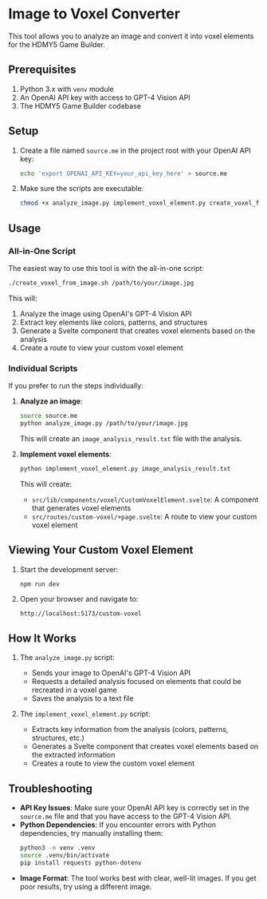 # Image to Voxel Converter

This tool allows you to analyze an image and convert it into voxel elements for the HDMY5 Game Builder.

## Prerequisites

1. Python 3.x with `venv` module
2. An OpenAI API key with access to GPT-4 Vision API
3. The HDMY5 Game Builder codebase

## Setup

1. Create a file named `source.me` in the project root with your OpenAI API key:

   ```bash
   echo 'export OPENAI_API_KEY=your_api_key_here' > source.me
   ```

2. Make sure the scripts are executable:
   ```bash
   chmod +x analyze_image.py implement_voxel_element.py create_voxel_from_image.sh
   ```

## Usage

### All-in-One Script

The easiest way to use this tool is with the all-in-one script:

```bash
./create_voxel_from_image.sh /path/to/your/image.jpg
```

This will:

1. Analyze the image using OpenAI's GPT-4 Vision API
2. Extract key elements like colors, patterns, and structures
3. Generate a Svelte component that creates voxel elements based on the analysis
4. Create a route to view your custom voxel element

### Individual Scripts

If you prefer to run the steps individually:

1. **Analyze an image**:

   ```bash
   source source.me
   python analyze_image.py /path/to/your/image.jpg
   ```

   This will create an `image_analysis_result.txt` file with the analysis.

2. **Implement voxel elements**:
   ```bash
   python implement_voxel_element.py image_analysis_result.txt
   ```
   This will create:
   - `src/lib/components/voxel/CustomVoxelElement.svelte`: A component that generates voxel elements
   - `src/routes/custom-voxel/+page.svelte`: A route to view your custom voxel element

## Viewing Your Custom Voxel Element

1. Start the development server:

   ```bash
   npm run dev
   ```

2. Open your browser and navigate to:
   ```
   http://localhost:5173/custom-voxel
   ```

## How It Works

1. The `analyze_image.py` script:

   - Sends your image to OpenAI's GPT-4 Vision API
   - Requests a detailed analysis focused on elements that could be recreated in a voxel game
   - Saves the analysis to a text file

2. The `implement_voxel_element.py` script:
   - Extracts key information from the analysis (colors, patterns, structures, etc.)
   - Generates a Svelte component that creates voxel elements based on the extracted information
   - Creates a route to view the custom voxel element

## Troubleshooting

- **API Key Issues**: Make sure your OpenAI API key is correctly set in the `source.me` file and that you have access to the GPT-4 Vision API.
- **Python Dependencies**: If you encounter errors with Python dependencies, try manually installing them:
  ```bash
  python3 -m venv .venv
  source .venv/bin/activate
  pip install requests python-dotenv
  ```
- **Image Format**: The tool works best with clear, well-lit images. If you get poor results, try using a different image.
